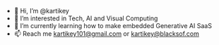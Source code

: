 - 👋 Hi, I’m @kartikey
- 👀 I’m interested in Tech, AI and Visual Computing
- 🌱 I’m currently learning how to make embedded Generative AI SaaS 
- 📫 Reach me kartikey101@gmail.com or kartikey@blacksof.com

<!---
imkartikey/imkartikey is a ✨ special ✨ repository because its `README.md` (this file) appears on your GitHub profile.
You can click the Preview link to take a look at your changes.
--->
